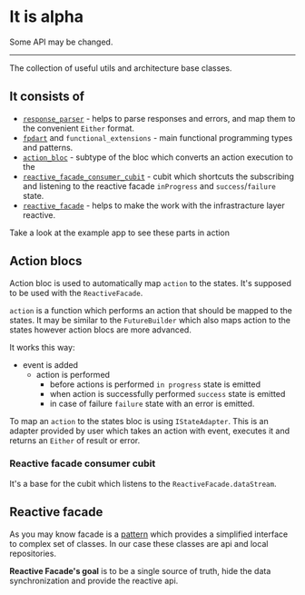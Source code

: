 # It is alpha
Some API may be changed. 

---

The collection of useful utils and architecture base classes.

## It consists of
- [`response_parser`](https://pub.dev/packages/response_parser) - helps to
  parse responses and errors, and map them to the convenient `Either` format.
- [`fpdart`](https://pub.dev/packages/fpdart) and `functional_extensions` - main 
  functional programming types and patterns.
- [`action_bloc`](#action-blocs) - subtype of the bloc which converts an action execution to the
- [`reactive_facade_consumer_cubit`](#reactive-facade-consumer-cubit) - cubit which shortcuts the subscribing and 
  listening to the reactive facade `inProgress` and `success`/`failure` state.
- [`reactive_facade`](#reactive-facade) - helps to make the work with the infrastracture layer reactive. 

Take a look at the example app to see these parts in action

## Action blocs
Action bloc is used to automatically map `action` to the states. It's supposed to
be used with the `ReactiveFacade`.

`action` is a function which performs an action that should be mapped to the states.
It may be similar to the `FutureBuilder` which also maps action to the states however
action blocs are more advanced.

It works this way:
- event is added
  - action is performed
    - before actions is performed `in progress` state is emitted
    - when action is successfully performed `success` state is emitted
    - in case of failure `failure` state with an error is emitted.
    
To map an `action` to the states bloc is using `IStateAdapter`. 
This is an adapter provided by user which takes an action with event, executes it
and returns an `Either` of result or error.

### Reactive facade consumer cubit
It's a base for the cubit which listens to the `ReactiveFacade.dataStream`.

## Reactive facade
As you may know facade is a [pattern](https://refactoring.guru/design-patterns/facade)
which provides a simplified interface to complex set of classes.
In our case these classes are api and local repositories.

**Reactive Facade's goal** is to be a single source of truth, hide the data synchronization
and provide the reactive api.
